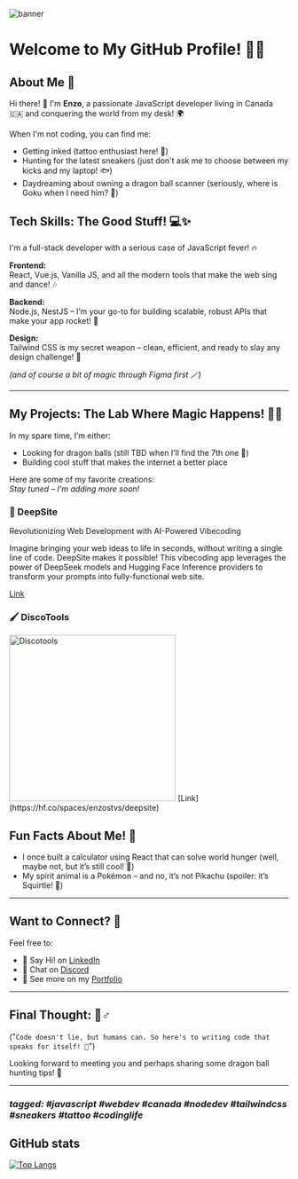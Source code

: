 ![banner](https://i.imgur.com/hZcXtpQ.jpg)


# Welcome to My GitHub Profile! 🚀✨

## About Me 🌟

Hi there! 👋 I'm **Enzo**, a passionate JavaScript developer living in Canada 🇨🇦 and conquering the world from my desk! 🌍

When I'm not coding, you can find me:
- Getting inked (tattoo enthusiast here! 🎨)
- Hunting for the latest sneakers (just don't ask me to choose between my kicks and my laptop! 🐟)
- Daydreaming about owning a dragon ball scanner (seriously, where is Goku when I need him? 🤯)

## Tech Skills: The Good Stuff! 💻✨

I'm a full-stack developer with a serious case of JavaScript fever! 🔥

**Frontend:**  
React, Vue.js, Vanilla JS, and all the modern tools that make the web sing and dance! 🎶

**Backend:**  
Node.js, NestJS – I’m your go-to for building scalable, robust APIs that make your app rocket! 🚀

**Design:**  
Tailwind CSS is my secret weapon – clean, efficient, and ready to slay any design challenge! 🌟

_(and of course a bit of magic through Figma first 🪄)_

---

## My Projects: The Lab Where Magic Happens! 🔧✨

In my spare time, I’m either:
- Looking for dragon balls (still TBD when I’ll find the 7th one 🐉)
- Building cool stuff that makes the internet a better place

Here are some of my favorite creations:  
*Stay tuned – I'm adding more soon!*

### 🐳 DeepSite
Revolutionizing Web Development with AI-Powered Vibecoding

Imagine bringing your web ideas to life in seconds, without writing a single line of code. DeepSite makes it possible! This vibecoding app leverages the power of DeepSeek models and Hugging Face Inference providers to transform your prompts into fully-functional web site.

[Link](https://hf.co/spaces/enzostvs/deepsite)

### 🖌️ DiscoTools
<img src="https://i.imgur.com/jKfO9L2.png" alt="Discotools" data-canonical-src="https://i.imgur.com/jKfO9L2.png" width="300" />
[Link](https://hf.co/spaces/enzostvs/deepsite)

## Fun Facts About Me! 🎉

- I once built a calculator using React that can solve world hunger (well, maybe not, but it’s still cool! 🧮)
- My spirit animal is a Pokémon – and no, it’s not Pikachu (spoiler: it’s Squirtle! 🐢)

---

## Want to Connect? 🤝

Feel free to:
- 👋 Say Hi! on [LinkedIn](https://www.linkedin.com/in/enzostvs/)
- 💬 Chat on [Discord](https://discordapp.com/users/452475691410128906)
- 🚀 See more on my [Portfolio](https://en-zo.dev)

---

## Final Thought: 🧙♂️

("`Code doesn't lie, but humans can. So here's to writing code that speaks for itself! 💪`")

Looking forward to meeting you and perhaps sharing some dragon ball hunting tips! 🦁

---

### _tagged: #javascript #webdev #canada #nodedev #tailwindcss #sneakers #tattoo #codinglife_

## GitHub stats
[![Top Langs](https://github-readme-stats.vercel.app/api/top-langs/?username=anuraghazra&layout=compact)](https://github.com/anuraghazra/github-readme-stats)
